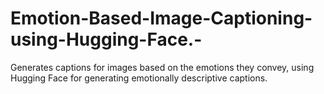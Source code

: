 # Emotion-Based-Image-Captioning-using-Hugging-Face.-
Generates captions for images based on the emotions they convey, using Hugging Face for generating emotionally descriptive captions.
